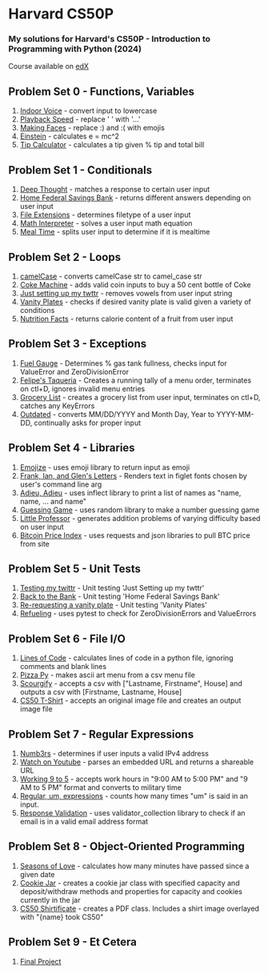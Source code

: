 # Harvard CS50P
### My solutions for Harvard's CS50P - Introduction to Programming with Python (2024)
Course available on [edX](https://www.edx.org/learn/python/harvard-university-cs50-s-introduction-to-programming-with-python?index=product&objectID=course-2cc794d0-316d-42f7-bbfd-25c34e4cd5df&webview=false&campaign=CS50%27s+Introduction+to+Programming+with+Python&source=edX&product_category=course&placement_url=https%3A%2F%2Fwww.edx.org%2Flearn%2Fpython)


## Problem Set 0 - Functions, Variables
1. [Indoor Voice](Problem%20Set%200/einstein.py) - convert input to lowercase
2. [Playback Speed](Problem%20Set%200/playback.py) - replace ' ' with '...'
3. [Making Faces](Problem%20Set%200/faces.py) - replace :) and :( with emojis
4. [Einstein](Problem%20Set%200/einstein.py) - calculates e = mc^2
5. [Tip Calculator](Problem%20Set%200/tip.py) - calculates a tip given % tip and total bill

## Problem Set 1 - Conditionals
1. [Deep Thought](Problem%20Set%201/deep.py) - matches a response to certain user input
2. [Home Federal Savings Bank](Problem%20Set%201/bank.py) - returns different answers depending on user input
3. [File Extensions](Problem%20Set%201/extensions.py) - determines filetype of a user input
4. [Math Interpreter](Problem%20Set%201/interpreter.py) - solves a user input math equation
5. [Meal Time](Problem%20Set%201/meal.py) - splits user input to determine if it is mealtime

## Problem Set 2 - Loops
1. [camelCase](Problem%20Set%202/camel.py) - converts camelCase str to camel_case str
2. [Coke Machine](Problem%20Set%202/coke.py) - adds valid coin inputs to buy a 50 cent bottle of Coke
3. [Just setting up my twttr](Problem%20Set%202/twttr.py) - removes vowels from user input string
4. [Vanity Plates](Problem%20Set%202/plates.py) - checks if desired vanity plate is valid given a variety of conditions
5. [Nutrition Facts](Problem%20Set%202/nutrition.py) - returns calorie content of a fruit from user input

## Problem Set 3 - Exceptions
1. [Fuel Gauge](Problem%20Set%203/fuel.py) - Determines % gas tank fullness, checks input for ValueError and ZeroDivisionError
2. [Felipe's Taqueria](Problem%20Set%203/taqueria.py) - Creates a running tally of a menu order, terminates on ctl+D, ignores invalid menu entries
3. [Grocery List](Problem%20Set%203/grocery.py) - creates a grocery list from user input, terminates on ctl+D, catches any KeyErrors
4. [Outdated](Problem%20Set%203/outdated.py) - converts MM/DD/YYYY and Month Day, Year to YYYY-MM-DD, continually asks for proper input

## Problem Set 4 - Libraries
1. [Emojize](Problem%20Set%204/emojize.py) - uses emoji library to return input as emoji
2. [Frank, Ian, and Glen's Letters](Problem%20Set%204/figlet.py) - Renders text in figlet fonts chosen by user's command line arg
3. [Adieu, Adieu](Problem%20Set%204/adieu.py) - uses inflect library to print a list of names as "name, name, ... and name"
4. [Guessing Game](Problem%20Set%204/game.py) - uses random library to make a number guessing game
5. [Little Professor](Problem%20Set%204/professor.py) - generates addition problems of varying difficulty based on user input
6. [Bitcoin Price Index](Problem%20Set%204/bitcoin.py) - uses requests and json libraries to pull BTC price from site

## Problem Set 5 - Unit Tests
1. [Testing my twittr](Problem%20Set%205/test_twttr) - Unit testing 'Just Setting up my twttr'
2. [Back to the Bank](Problem%20Set%205/test_bank) - Unit testing 'Home Federal Savings Bank'
3. [Re-requesting a vanity plate](Problem%20Set%205/test_plate) - Unit testing 'Vanity Plates'
4. [Refueling](Problem%20Set%205/test_fuel) - uses pytest to check for ZeroDivisionErrors and ValueErrors

## Problem Set 6 - File I/O
1. [Lines of Code](Problem%20Set%206/lines) - calculates lines of code in a python file, ignoring comments and blank lines
2. [Pizza Py](Problem%20Set%206/pizza) - makes ascii art menu from a csv menu file
3. [Scourgify](Problem%20Set%206/scourgify) - accepts a csv with ["Lastname, Firstname", House] and outputs a csv with [Firstname, Lastname, House]
4. [CS50 T-Shirt](Problem%20Set%206/shirt) - accepts an original image file and creates an output image file

## Problem Set 7 - Regular Expressions
1. [Numb3rs](Problem%20Set%207/numb3rs) - determines if user inputs a valid IPv4 address
2. [Watch on Youtube](Problem%20Set%207/watch) - parses an embedded URL and returns a shareable URL
3. [Working 9 to 5](Problem%20Set%207/working) - accepts work hours in "9:00 AM to 5:00 PM" and "9 AM to 5 PM" format and converts to military time
4. [Regular, um, expressions](Problem%20Set%207/um) - counts how many times "um" is said in an input.
5. [Response Validation](Problem%20Set%207/response) - uses validator_collection library to check if an email is in a valid email address format

## Problem Set 8 - Object-Oriented Programming
1. [Seasons of Love](Problem%20Set%208/seasons) - calculates how many minutes have passed since a given date
2. [Cookie Jar](Problem%20Set%208/jar) - creates a cookie jar class with specified capacity and deposit/withdraw methods and properties for capacity and cookies currently in the jar
3. [CS50 Shirtificate](Problem%20Set%208/shirtificate) - creates a PDF class. Includes a shirt image overlayed with "{name} took CS50"

## Problem Set 9 - Et Cetera
1. [Final Project](Problem%20Set%209/Final%20Project)
